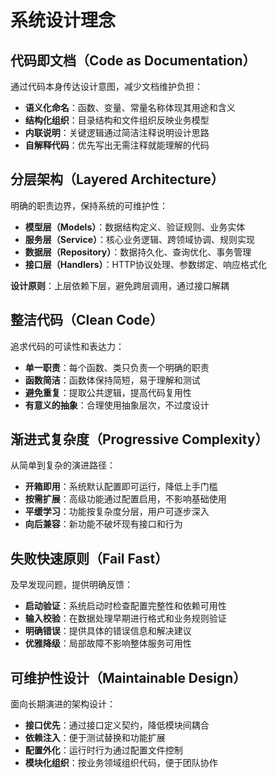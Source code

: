 # 系统设计理念

## 代码即文档（Code as Documentation）

通过代码本身传达设计意图，减少文档维护负担：

- **语义化命名**：函数、变量、常量名称体现其用途和含义
- **结构化组织**：目录结构和文件组织反映业务模型
- **内联说明**：关键逻辑通过简洁注释说明设计思路
- **自解释代码**：优先写出无需注释就能理解的代码

## 分层架构（Layered Architecture）

明确的职责边界，保持系统的可维护性：

- **模型层（Models）**：数据结构定义、验证规则、业务实体
- **服务层（Service）**：核心业务逻辑、跨领域协调、规则实现
- **数据层（Repository）**：数据持久化、查询优化、事务管理
- **接口层（Handlers）**：HTTP协议处理、参数绑定、响应格式化

**设计原则**：上层依赖下层，避免跨层调用，通过接口解耦

## 整洁代码（Clean Code）

追求代码的可读性和表达力：

- **单一职责**：每个函数、类只负责一个明确的职责
- **函数简洁**：函数体保持简短，易于理解和测试
- **避免重复**：提取公共逻辑，提高代码复用性
- **有意义的抽象**：合理使用抽象层次，不过度设计

## 渐进式复杂度（Progressive Complexity）

从简单到复杂的演进路径：

- **开箱即用**：系统默认配置即可运行，降低上手门槛
- **按需扩展**：高级功能通过配置启用，不影响基础使用
- **平缓学习**：功能按复杂度分层，用户可逐步深入
- **向后兼容**：新功能不破坏现有接口和行为

## 失败快速原则（Fail Fast）

及早发现问题，提供明确反馈：

- **启动验证**：系统启动时检查配置完整性和依赖可用性
- **输入校验**：在数据处理早期进行格式和业务规则验证
- **明确错误**：提供具体的错误信息和解决建议
- **优雅降级**：局部故障不影响整体服务可用性

## 可维护性设计（Maintainable Design）

面向长期演进的架构设计：

- **接口优先**：通过接口定义契约，降低模块间耦合
- **依赖注入**：便于测试替换和功能扩展
- **配置外化**：运行时行为通过配置文件控制
- **模块化组织**：按业务领域组织代码，便于团队协作

